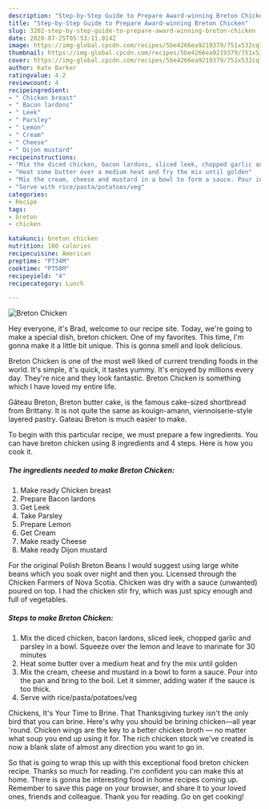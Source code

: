 ```yaml
---
description: "Step-by-Step Guide to Prepare Award-winning Breton Chicken"
title: "Step-by-Step Guide to Prepare Award-winning Breton Chicken"
slug: 3202-step-by-step-guide-to-prepare-award-winning-breton-chicken
date: 2020-07-25T05:53:11.014Z
image: https://img-global.cpcdn.com/recipes/5be4266ea9219379/751x532cq70/breton-chicken-recipe-main-photo.jpg
thumbnail: https://img-global.cpcdn.com/recipes/5be4266ea9219379/751x532cq70/breton-chicken-recipe-main-photo.jpg
cover: https://img-global.cpcdn.com/recipes/5be4266ea9219379/751x532cq70/breton-chicken-recipe-main-photo.jpg
author: Kate Barker
ratingvalue: 4.2
reviewcount: 4
recipeingredient:
- " Chicken breast"
- " Bacon lardons"
- " Leek"
- " Parsley"
- " Lemon"
- " Cream"
- " Cheese"
- " Dijon mustard"
recipeinstructions:
- "Mix the diced chicken, bacon lardons, sliced leek, chopped garlic and parsley in a bowl. Squeeze over the lemon and leave to marinate for 30 minutes"
- "Heat some butter over a medium heat and fry the mix until golden"
- "Mix the cream, cheese and mustard in a bowl to form a sauce. Pour into the pan and bring to the boil. Let it simmer, adding water if the sauce is too thick."
- "Serve with rice/pasta/potatoes/veg"
categories:
- Recipe
tags:
- breton
- chicken

katakunci: breton chicken 
nutrition: 160 calories
recipecuisine: American
preptime: "PT34M"
cooktime: "PT58M"
recipeyield: "4"
recipecategory: Lunch

---
```



![Breton Chicken](https://img-global.cpcdn.com/recipes/5be4266ea9219379/751x532cq70/breton-chicken-recipe-main-photo.jpg)

Hey everyone, it's Brad, welcome to our recipe site. Today, we're going to make a special dish, breton chicken. One of my favorites. This time, I'm gonna make it a little bit unique. This is gonna smell and look delicious.

Breton Chicken is one of the most well liked of current trending foods in the world. It's simple, it's quick, it tastes yummy. It's enjoyed by millions every day. They're nice and they look fantastic. Breton Chicken is something which I have loved my entire life.

Gâteau Breton, Breton butter cake, is the famous cake-sized shortbread from Brittany. It is not quite the same as kouign-amann, viennoiserie-style layered pastry. Gateau Breton is much easier to make.


To begin with this particular recipe, we must prepare a few ingredients. You can have breton chicken using 8 ingredients and 4 steps. Here is how you cook it.

<!--inarticleads1-->

##### The ingredients needed to make Breton Chicken:

1. Make ready  Chicken breast
1. Prepare  Bacon lardons
1. Get  Leek
1. Take  Parsley
1. Prepare  Lemon
1. Get  Cream
1. Make ready  Cheese
1. Make ready  Dijon mustard


For the original Polish Breton Beans I would suggest using large white beans which you soak over night and then you. Licensed through the Chicken Farmers of Nova Scotia. Chicken was dry with a sauce (unwanted) poured on top. I had the chicken stir fry, which was just spicy enough and full of vegetables. 

<!--inarticleads2-->

##### Steps to make Breton Chicken:

1. Mix the diced chicken, bacon lardons, sliced leek, chopped garlic and parsley in a bowl. Squeeze over the lemon and leave to marinate for 30 minutes
1. Heat some butter over a medium heat and fry the mix until golden
1. Mix the cream, cheese and mustard in a bowl to form a sauce. Pour into the pan and bring to the boil. Let it simmer, adding water if the sauce is too thick.
1. Serve with rice/pasta/potatoes/veg


Chickens, It&#39;s Your Time to Brine. That Thanksgiving turkey isn&#39;t the only bird that you can brine. Here&#39;s why you should be brining chicken—all year &#39;round. Chicken wings are the key to a better chicken broth — no matter what soup you end up using it for. The rich chicken stock we&#39;ve created is now a blank slate of almost any direction you want to go in. 

So that is going to wrap this up with this exceptional food breton chicken recipe. Thanks so much for reading. I'm confident you can make this at home. There is gonna be interesting food in home recipes coming up. Remember to save this page on your browser, and share it to your loved ones, friends and colleague. Thank you for reading. Go on get cooking!
